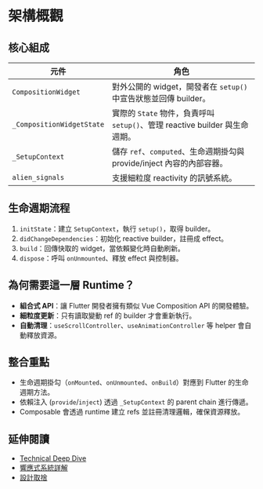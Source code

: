 # 架構概觀

## 核心組成

| 元件 | 角色 |
|------|------|
| `CompositionWidget` | 對外公開的 widget，開發者在 `setup()` 中宣告狀態並回傳 builder。 |
| `_CompositionWidgetState` | 實際的 `State` 物件，負責呼叫 `setup()`、管理 reactive builder 與生命週期。 |
| `_SetupContext` | 儲存 `ref`、`computed`、生命週期掛勾與 provide/inject 內容的內部容器。 |
| `alien_signals` | 支援細粒度 reactivity 的訊號系統。 |

## 生命週期流程

1. `initState`：建立 `SetupContext`，執行 `setup()`，取得 builder。
2. `didChangeDependencies`：初始化 reactive builder，註冊成 effect。
3. `build`：回傳快取的 widget，當依賴變化時自動刷新。
4. `dispose`：呼叫 `onUnmounted`、釋放 effect 與控制器。

## 為何需要這一層 Runtime？

- **組合式 API**：讓 Flutter 開發者擁有類似 Vue Composition API 的開發體驗。
- **細粒度更新**：只有讀取變動 ref 的 builder 才會重新執行。
- **自動清理**：`useScrollController`、`useAnimationController` 等 helper 會自動釋放資源。

## 整合重點

- 生命週期掛勾（`onMounted`、`onUnmounted`、`onBuild`）對應到 Flutter 的生命週期方法。
- 依賴注入 (`provide`/`inject`) 透過 `_SetupContext` 的 parent chain 進行傳遞。
- Composable 會透過 runtime 建立 refs 並註冊清理邏輯，確保資源釋放。

## 延伸閱讀

- [Technical Deep Dive](./technical-deep-dive.md)
- [響應式系統詳解](./reactivity-in-depth.md)
- [設計取捨](./design-trade-offs.md)
